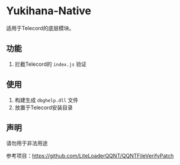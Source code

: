 # Yukihana-Native

适用于Telecord的底层模块。

## 功能

1. 拦截Telecord的 `index.js` 验证

## 使用

1. 构建生成 `dbghelp.dll` 文件
2. 放置于Telecord安装目录

## 声明

请勿用于非法用途

参考项目：https://github.com/LiteLoaderQQNT/QQNTFileVerifyPatch